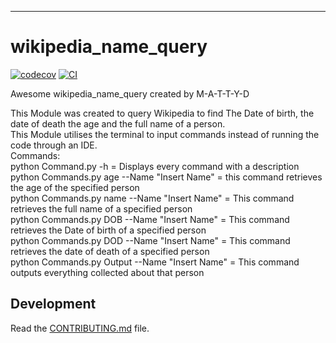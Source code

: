 
---
# wikipedia_name_query

[![codecov](https://codecov.io/gh/M-A-T-T-Y-D/Wikipedia-Name-Query/branch/main/graph/badge.svg?token=Wikipedia-Name-Query_token_here)](https://codecov.io/gh/M-A-T-T-Y-D/Wikipedia-Name-Query)
[![CI](https://github.com/M-A-T-T-Y-D/Wikipedia-Name-Query/actions/workflows/main.yml/badge.svg)](https://github.com/M-A-T-T-Y-D/Wikipedia-Name-Query/actions/workflows/main.yml)

Awesome wikipedia_name_query created by M-A-T-T-Y-D

<p>This Module was created to query Wikipedia to find The Date of birth, the date of death the age and the full name of a person.<br>
This Module utilises the terminal to input commands instead of running the code through an IDE.<br>
Commands:<br>
python Command.py -h = Displays every command with a description<br>
python Commands.py age --Name "Insert Name" = this command retrieves the age of the specified person<br>
python Commands.py name --Name "Insert Name" = This command retrieves the full name of a specified person<br>
python Commands.py DOB --Name "Insert Name" = This command retrieves the Date of birth of a specified person<br>
python Commands.py DOD --Name "Insert Name" = This command retrieves the date of death of a specified person<br>
python Commands.py Output --Name "Insert Name" = This command outputs everything collected about that person</p>



## Development

Read the [CONTRIBUTING.md](CONTRIBUTING.md) file.
